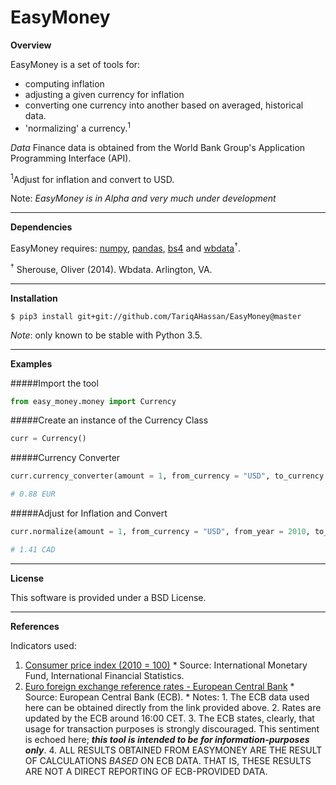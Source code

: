 EasyMoney
========

**Overview**

EasyMoney is a set of tools for:
- computing inflation
- adjusting a given currency for inflation
- converting one currency into another based on averaged, historical data.
- 'normalizing' a currency.<sup>1</sup>

*Data*
Finance data is obtained from the World Bank Group's 
Application Programming Interface (API).

<sup>1</sup>Adjust for inflation and convert to USD.

Note: *EasyMoney is in Alpha and very much under development*

------------------------------------------------------------------------

**Dependencies**

EasyMoney requires: [numpy], [pandas], [bs4] and [wbdata]<sup>†</sup>.

<sup>†</sup> Sherouse, Oliver (2014). Wbdata. Arlington, VA. 

------------------------------------------------------------------------

**Installation**

`$ pip3 install git+git://github.com/TariqAHassan/EasyMoney@master`

*Note*: only known to be stable with Python 3.5.

------------------------------------------------------------------------

**Examples**

#####Import the tool
```python
from easy_money.money import Currency
```

#####Create an instance of the Currency Class
```python
curr = Currency()
```

#####Currency Converter
```python
curr.currency_converter(amount = 1, from_currency = "USD", to_currency = "EUR", pretty_print = True)

# 0.88 EUR
```

#####Adjust for Inflation and Convert
```python
curr.normalize(amount = 1, from_currency = "USD", from_year = 2010, to_year = "most_current", base_currency = "CAD", pretty_print = True)

# 1.41 CAD
```

------------------------------------------------------------------------

**License**


This software is provided under a BSD License.

------------------------------------------------------------------------

**References**

Indicators used:

1. [Consumer price index (2010 = 100)]
       * Source: International Monetary Fund, International Financial Statistics.
2. [Euro foreign exchange reference rates - European Central Bank]
       * Source: European Central Bank (ECB).
       	* Notes:
       		1. The ECB data used here can be obtained directly from the link provided above.
       		2. Rates are updated by the ECB around 16:00 CET.
       		3. The ECB states, clearly, that usage for transaction purposes is strongly discouraged. This sentiment is echoed here; ***this tool is intended to be for information-purposes only***.
       		4. ALL RESULTS OBTAINED FROM EASYMONEY ARE THE RESULT OF CALCULATIONS *BASED* ON ECB DATA. THAT IS, THESE RESULTS ARE NOT A DIRECT REPORTING OF ECB-PROVIDED DATA.
       		

  [Consumer price index (2010 = 100)]: http://data.worldbank.org/indicator/FP.CPI.TOTL
  [Euro foreign exchange reference rates - European Central Bank]: https://www.ecb.europa.eu/stats/exchange/eurofxref/html/index.en.html
  [numpy]: http://www.numpy.org
  [pandas]: http://pandas.pydata.org
  [bs4]: https://www.crummy.com/software/BeautifulSoup/bs4/doc/
  [wbdata]: https://github.com/OliverSherouse/wbdata
